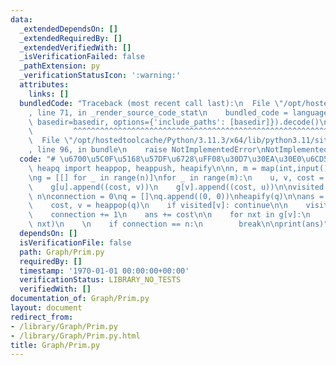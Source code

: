 ```yaml
---
data:
  _extendedDependsOn: []
  _extendedRequiredBy: []
  _extendedVerifiedWith: []
  _isVerificationFailed: false
  _pathExtension: py
  _verificationStatusIcon: ':warning:'
  attributes:
    links: []
  bundledCode: "Traceback (most recent call last):\n  File \"/opt/hostedtoolcache/Python/3.11.3/x64/lib/python3.11/site-packages/onlinejudge_verify/documentation/build.py\"\
    , line 71, in _render_source_code_stat\n    bundled_code = language.bundle(stat.path,\
    \ basedir=basedir, options={'include_paths': [basedir]}).decode()\n          \
    \         ^^^^^^^^^^^^^^^^^^^^^^^^^^^^^^^^^^^^^^^^^^^^^^^^^^^^^^^^^^^^^^^^^^^^^^^^^^^^^^^^^\n\
    \  File \"/opt/hostedtoolcache/Python/3.11.3/x64/lib/python3.11/site-packages/onlinejudge_verify/languages/python.py\"\
    , line 96, in bundle\n    raise NotImplementedError\nNotImplementedError\n"
  code: "# \u6700\u5C0F\u5168\u57DF\u6728\uFF08\u30D7\u30EA\u30E0\u6CD5\uFF09\nfrom\
    \ heapq import heappop, heappush, heapify\n\nn, m = map(int,input().split())\n\
    \ng = [[] for _ in range(n)]\nfor _ in range(m):\n    u, v, cost = map(int,input().split())\n\
    \    g[u].append((cost, v))\n    g[v].append((cost, u))\n\nvisited = [False] *\
    \ n\nconnection = 0\nq = []\nq.append((0, 0))\nheapify(q)\n\nans = 0\nwhile q:\n\
    \    cost, v = heappop(q)\n    if visited[v]: continue\n\n    visited[v] = True\n\
    \    connection += 1\n    ans += cost\n\n    for nxt in g[v]:\n        heappush(q,\
    \ nxt)\n    \n    if connection == n:\n        break\n\nprint(ans)"
  dependsOn: []
  isVerificationFile: false
  path: Graph/Prim.py
  requiredBy: []
  timestamp: '1970-01-01 00:00:00+00:00'
  verificationStatus: LIBRARY_NO_TESTS
  verifiedWith: []
documentation_of: Graph/Prim.py
layout: document
redirect_from:
- /library/Graph/Prim.py
- /library/Graph/Prim.py.html
title: Graph/Prim.py
---
```

